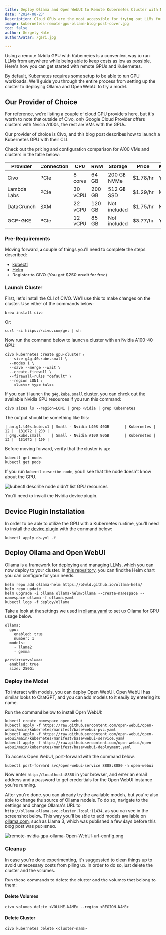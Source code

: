 ```yaml
---
title: Deploy Ollama and Open WebUI to Remote Kubernetes Cluster with Nvidia GPU
date: '2024-08-20'
Description: Cloud GPUs are the most accessible for trying out LLMs for your specific use case. Here's how you can set up a cluster for usage with a GPU.
image: kubernetess-remote-gpu-ollama-blog-post-cover.jpg
toc: false
author: Gergely Mate
authorAvatar: /geri.jpg

---
```


Using a remote Nvidia GPU with Kubernetes is a convenient way to run LLMs from anywhere while being able to keep costs as low as possible. Here's how you can get started with remote GPUs and Kubernetes.

By default, Kubernetes requires some setup to be able to run GPU workloads. We'll guide you through the entire process from setting up the cluster to deploying Ollama and Open WebUI to try a model.

## Our Provider of Choice

For reference, we're listing a couple of cloud GPU providers here, but it's worth to note that outside of Civo, only Google Cloud Provider offers clusters with Nvidia A100s, the rest are VMs with the GPUs.

Our provider of choice is Civo, and this blog post describes how to launch a Kubernetes GPU with their CLI.

Check out the pricing and configuration comparison for A100 VMs and clusters in the table below:

| Provider    | Connection | CPU     | RAM    | Storage      | Price    | Kubernetes |
| ----------- | ---------- | ------- | ------ | ------------ | -------- | ---------- |
| Civo        | PCIe       | 8 cores | 64 GB  | 200 GB NVMe  | $1.78/hr | Yes       |
| Lambda Labs | PCIe       | 30 vCPU | 200 GB | 512 GB SSD   | $1.29/hr | No       |
| DataCrunch  | SXM        | 22 vCPU | 120 GB | Not included | $1.75/hr | No       |
| GCP-GKE  | PCIe        | 12 vCPU | 85 GB | Not included | $3.77/hr | Yes       |

### Pre-Requirements

Moving forward, a couple of things you'll need to complete the steps described:
- [kubectl](https://kubernetes.io/docs/reference/kubectl/)
- [Helm](https://helm.sh/docs/intro/install/)
- Register to CIVO (You get $250 credit for free)

### Launch Cluster

First, let's install the CLI of CIVO. We'll use this to make changes on the cluster. Use either of the commands below:

```
brew install civo
```

Or:

```
curl -sL https://civo.com/get | sh
```

Now run the command below to launch a cluster with an Nvidia A100-40 GPU:

```
civo kubernetes create gpu-cluster \
  --size g4g.40.kube.small \
  --nodes 1 \
  --save --merge --wait \
  --create-firewall \
  --firewall-rules "default" \
  --region LON1 \
  --cluster-type talos
```

If you can't launch the `g4g.kube.small` cluster, you can check out the available Nvidia GPU resources if you run this command:

```
civo sizes ls --region=LON1 | grep Nvidia | grep Kubernetes
```

The output should be something like this:

```
| an.g1.l40s.kube.x1 | Small - Nvidia L40S 40GB       | Kubernetes |  12 |  131072 | 200 |
| g4g.kube.small     | Small - Nvidia A100 80GB       | Kubernetes |  12 |  131072 | 100 |
```

Before moving forward, verify that the cluster is up:

```
kubectl get nodes
kubectl get pods
```

If you run `kubectl describe node`, you'll see that the node doesn't know about the GPU.

![kubectl describe node didn't list GPU resources](/kubernetes-resources-no-gpu-listed.png)

You'll need to install the Nvidia device plugin.

## Device Plugin Installation
In order to be able to utilize the GPU with a Kubernetes runtime, you'll need to install the [device plugin](./src/pages/docs/ds.yml) with the command below:

```
kubectl apply ds.yml -f
```

## Deploy Ollama and Open WebUI

Ollama is a framework for deploying and managing LLMs, which you can now deploy to your cluster. In [this repository](https://github.com/otwld/ollama-helm), you can find the Helm chart you can configure for your needs.

```
helm repo add ollama-helm https://otwld.github.io/ollama-helm/
helm repo update
helm upgrade -i ollama ollama-helm/ollama --create-namespace --namespace ollama -f ollama.yaml
kubectl logs -f deploy/ollama
```

Take a look at the settings we used in [ollama.yaml](.src/pages/docs/ollama.yaml) to set up Ollama for GPU usage below.

```
ollama:
  gpu:
    enabled: true
    number: 1
  models: 
    - llama2
    - gemma

persistentVolume:
  enabled: true
  size: 250Gi
```

### Deploy the Model

To interact with models, you can deploy Open WebUI. Open WebUI has similar looks to ChatGPT, and you can add models to it easily by entering its name.

Run the command below to install Open WebUI:

```
kubectl create namespace open-webui
kubectl apply -f https://raw.githubusercontent.com/open-webui/open-webui/main/kubernetes/manifest/base/webui-pvc.yaml
kubectl apply -f https://raw.githubusercontent.com/open-webui/open-webui/main/kubernetes/manifest/base/webui-service.yaml
kubectl apply -f https://raw.githubusercontent.com/open-webui/open-webui/main/kubernetes/manifest/base/webui-deployment.yaml   
```

To access Open WebUI, port-forward with the command below.

```
kubectl port-forward svc/open-webui-service 8888:8080 -n open-webui
```

Now enter `http://localhost:8888` in your browser, and enter an email address and a password to get credentials for the Open WebUI instance you're running.

After you're done, you can already try the available models, but you're also able to change the source of Ollama models. To do so, navigate to the settings and change Ollama's URL to `http://ollama.ollama.svc.cluster.local:11434`, as you can see in the screenshot below. This way you'll be able to add models available on [ollama.com](https://ollama.com/), such as Llama 3, which was published a few days before this blog post was published.

![remote-nvidia-gpu-ollama-Open-WebUI-url-config.png](/remote-nvidia-gpu-ollama-Open-WebUI-url-config.png)

### Cleanup

In case you're done experimenting, it's suggessted to clean things up to avoid unnecessary costs from piling up. In order to do so, just delete the cluster and the volumes.

Run these commands to delete the cluster and the volumes that belong to them:

#### Delete Volumes

```
civo volumes delete <VOLUME-NAME> --region <REGION-NAME>
```

#### Delete Cluster

```
civo kubernetes delete <cluster-name>
```
